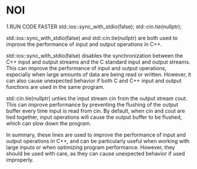 # NOI

1.RUN CODE FASTER
std::ios::sync_with_stdio(false);
std::cin.tie(nullptr);


std::ios::sync_with_stdio(false) and std::cin.tie(nullptr) are both used to improve the performance of input and output operations in C++.

std::ios::sync_with_stdio(false) disables the synchronization between the C++ input and output streams and the C standard input and output streams. This can improve the performance of input and output operations, especially when large amounts of data are being read or written. However, it can also cause unexpected behavior if both C and C++ input and output functions are used in the same program.

std::cin.tie(nullptr) unties the input stream cin from the output stream cout. This can improve performance by preventing the flushing of the output buffer every time input is read from cin. By default, when cin and cout are tied together, input operations will cause the output buffer to be flushed, which can slow down the program.

In summary, these lines are used to improve the performance of input and output operations in C++, and can be particularly useful when working with large inputs or when optimizing program performance. However, they should be used with care, as they can cause unexpected behavior if used improperly.
